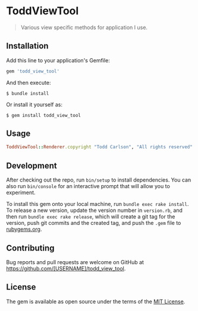 # ToddViewTool

> Various view specific methods for application I use.

## Installation

Add this line to your application's Gemfile:

```ruby
gem 'todd_view_tool'
```

And then execute:

    $ bundle install

Or install it yourself as:

    $ gem install todd_view_tool

## Usage


```ruby
ToddViewTool::Renderer.copyright "Todd Carlson", "All rights reserved"
```

## Development

After checking out the repo, run `bin/setup` to install dependencies. You can also run `bin/console` for an interactive prompt that will allow you to experiment.

To install this gem onto your local machine, run `bundle exec rake install`. To release a new version, update the version number in `version.rb`, and then run `bundle exec rake release`, which will create a git tag for the version, push git commits and the created tag, and push the `.gem` file to [rubygems.org](https://rubygems.org).

## Contributing

Bug reports and pull requests are welcome on GitHub at https://github.com/[USERNAME]/todd_view_tool.

## License

The gem is available as open source under the terms of the [MIT License](https://opensource.org/licenses/MIT).
